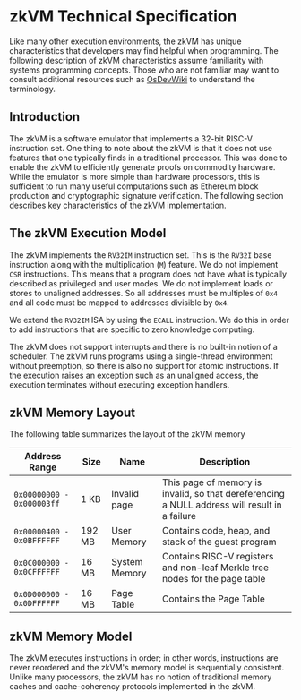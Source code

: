 # zkVM Technical Specification

Like many other execution environments, the zkVM has unique characteristics that
developers may find helpful when programming. The following description of zkVM
characteristics assume familiarity with systems programming concepts. Those who
are not familiar may want to consult additional resources such as [OsDevWiki] to
understand the terminology.

## Introduction

The zkVM is a software emulator that implements a 32-bit RISC-V instruction set.
One thing to note about the zkVM is that it does not use features that one
typically finds in a traditional processor. This was done to enable the zkVM to
efficiently generate proofs on commodity hardware. While the emulator is more
simple than hardware processors, this is sufficient to run many useful
computations such as Ethereum block production and cryptographic signature
verification. The following section describes key characteristics of the zkVM
implementation.

## The zkVM Execution Model

The zkVM implements the `RV32IM` instruction set. This is the `RV32I` base
instruction along with the multiplication (`M`) feature. We do not implement
`CSR` instructions. This means that a program does not have what is typically
described as privileged and user modes. We do not implement loads or stores to
unaligned addresses. So all addresses must be multiples of `0x4` and all code
must be mapped to addresses divisible by `0x4`.

We extend the `RV32IM` ISA by using the `ECALL` instruction. We do this in order
to add instructions that are specific to zero knowledge computing.

The zkVM does not support interrupts and there is no built-in notion of a
scheduler. The zkVM runs programs using a single-thread environment without
preemption, so there is also no support for atomic instructions. If the
execution raises an exception such as an unaligned access, the execution
terminates without executing exception handlers.

## zkVM Memory Layout

The following table summarizes the layout of the zkVM memory

| Address Range             | Size   | Name          | Description                                                                                   |
| ------------------------- | ------ | ------------- | --------------------------------------------------------------------------------------------- |
| `0x00000000 - 0x000003ff` | 1 KB   | Invalid page  | This page of memory is invalid, so that dereferencing a NULL address will result in a failure |
| `0x00000400 - 0x0BFFFFFF` | 192 MB | User Memory   | Contains code, heap, and stack of the guest program                                           |
| `0x0C000000 - 0x0CFFFFFF` | 16 MB  | System Memory | Contains RISC-V registers and non-leaf Merkle tree nodes for the page table                   |
| `0x0D000000 - 0x0DFFFFFF` | 16 MB  | Page Table    | Contains the Page Table                                                                       |

## zkVM Memory Model

The zkVM executes instructions in order; in other words, instructions are never
reordered and the zkVM's memory model is sequentially consistent. Unlike many
processors, the zkVM has no notion of traditional memory caches and
cache-coherency protocols implemented in the zkVM.

[OsDevWiki]: https://wiki.osdev.org/Main_Page
